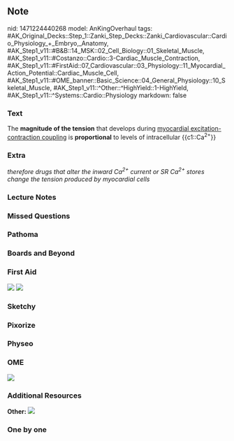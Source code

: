 ## Note
nid: 1471224440268
model: AnKingOverhaul
tags: #AK_Original_Decks::Step_1::Zanki_Step_Decks::Zanki_Cardiovascular::Cardio_Physiology_+_Embryo,_Anatomy, #AK_Step1_v11::#B&B::14_MSK::02_Cell_Biology::01_Skeletal_Muscle, #AK_Step1_v11::#Costanzo::Cardio::3-Cardiac_Muscle_Contraction, #AK_Step1_v11::#FirstAid::07_Cardiovascular::03_Physiology::11_Myocardial_Action_Potential::Cardiac_Muscle_Cell, #AK_Step1_v11::#OME_banner::Basic_Science::04_General_Physiology::10_Skeletal_Muscle, #AK_Step1_v11::^Other::^HighYield::1-HighYield, #AK_Step1_v11::^Systems::Cardio::Physiology
markdown: false

### Text
<div>
  The <b>magnitude of the tension</b> that develops during
  <u>myocardial excitation-contraction coupling</u> is
  <b>proportional</b> to levels of intracellular
  {{c1::Ca<sup>2+</sup>}}
</div>

### Extra
<i>therefore drugs that alter the inward Ca<sup>2+</sup> current or
SR Ca<sup>2+</sup> stores change the tension produced by myocardial
cells</i>

### Lecture Notes


### Missed Questions


### Pathoma


### Boards and Beyond


### First Aid
<img src="tmpAt2kZ2.png"> <img src="tmpprVKwc.png">

### Sketchy


### Pixorize


### Physeo


### OME
<div class="ome-widget">
  <a href=
  "https://onlinemeded.org/spa/general-physiology/skeletal-muscle/acquire?ref=anki">
  <img src="_OME_AnkiFlashcards_Lesson_6.png"></a>
</div>

### Additional Resources
<b>Other:</b> <img src="tmpBU95Xg.png">

### One by one

